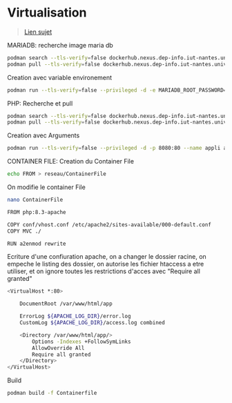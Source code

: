 # Virtualisation

> [Lien sujet](https://gitlab.univ-nantes.fr/iut.info2.virtualisation/virtualisation.sae)



MARIADB:
recherche image maria db
```bash
podman search --tls-verify=false dockerhub.nexus.dep-info.iut-nantes.univ-nantes.prive/mariadb
podman pull --tls-verify=false dockerhub.nexus.dep-info.iut-nantes.univ-nantes.prive/mariadb
```
Creation avec variable environement
```bash
podman run --tls-verify=false --privileged -d -e MARIADB_ROOT_PASSWORD=E239982A --name conteneur-bd -p 3306:3306 a914eff5d2eb 
```

PHP:
Recherche et pull
```bash
podman search --tls-verify=false dockerhub.nexus.dep-info.iut-nantes.univ-nantes.prive/php:apache
podman pull --tls-verify=false dockerhub.nexus.dep-info.iut-nantes.univ-nantes.prive/php:apache
```
Creation avec Arguments
```bash
podman run --tls-verify=false --privileged -d -p 8080:80 --name appli a32aa62d4c04
```

CONTAINER FILE:
Creation du Container File
```bash
echo FROM > reseau/ContainerFile
```
On modifie le container File
```bash
nano ContainerFile
```
```bash
FROM php:8.3-apache

COPY conf/vhost.conf /etc/apache2/sites-available/000-default.conf
COPY MVC ./

RUN a2enmod rewrite
```
Ecriture d'une confiuration apache, on a changer le dossier racine, on empeche le listing des dossier, on autorise les fichier htaccess a etre utiliser, et on ignore toutes les restrictions d'acces avec "Require all granted"
```bash
<VirtualHost *:80>

	DocumentRoot /var/www/html/app

	ErrorLog ${APACHE_LOG_DIR}/error.log
	CustomLog ${APACHE_LOG_DIR}/access.log combined

    <Directory /var/www/html/app/>
	    Options -Indexes +FollowSymLinks
	    AllowOverride All
	    Require all granted
    </Directory>
</VirtualHost>
```
Build 
```bash
podman build -f Containerfile
```